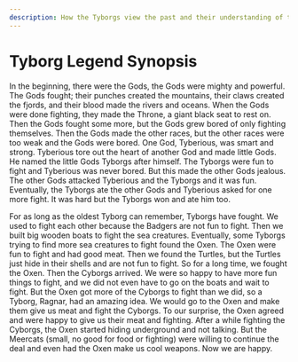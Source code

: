 ```yaml
---
description: How the Tyborgs view the past and their understanding of the world
---
```


# Tyborg Legend Synopsis

In the beginning, there were the Gods, the Gods were mighty and powerful. The Gods fought; their punches created the mountains, their claws created the fjords, and their blood made the rivers and oceans. When the Gods were done fighting, they made the Throne, a giant black seat to rest on. Then the Gods fought some more, but the Gods grew bored of only fighting themselves. Then the Gods made the other races, but the other races were too weak and the Gods were bored. One God, Tyberious, was smart and strong. Tyberious tore out the heart of another God and made little Gods. He named the little Gods Tyborgs after himself. The Tyborgs were fun to fight and Tyberious was never bored. But this made the other Gods jealous. The other Gods attacked Tyberious and the Tyborgs and it was fun. Eventually, the Tyborgs ate the other Gods and Tyberious asked for one more fight. It was hard but the Tyborgs won and ate him too.

For as long as the oldest Tyborg can remember, Tyborgs have fought. We used to fight each other because the Badgers are not fun to fight. Then we built big wooden boats to fight the sea creatures. Eventually, some Tyborgs trying to find more sea creatures to fight found the Oxen. The Oxen were fun to fight and had good meat. Then we found the Turtles, but the Turtles just hide in their shells and are not fun to fight. So for a long time, we fought the Oxen. Then the Cyborgs arrived. We were so happy to have more fun things to fight, and we did not even have to go on the boats and wait to fight. But the Oxen got more of the Cyborgs to fight than we did, so a Tyborg, Ragnar, had an amazing idea. We would go to the Oxen and make them give us meat and fight the Cyborgs. To our surprise, the Oxen agreed and were happy to give us their meat and fighting. After a while fighting the Cyborgs, the Oxen started hiding underground and not talking. But the Meercats (small, no good for food or fighting) were willing to continue the deal and even had the Oxen make us cool weapons. Now we are happy.
